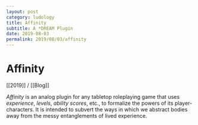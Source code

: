 ```yaml
---
layout: post
category: ludology
title: Affinity
subtitle: A *DREAM Plugin
date: 2019-08-03
permalink: 2019/08/03/affinity
---
```


# Affinity

[[2019]] / [[Blog]]

*Affinity* is an analog plugin for any tabletop roleplaying game that uses *experience*, *levels*, *ability scores*, etc., to formalize the powers of its player-characters. It is intended to subvert the ways in which we abstract bodies away from the messy entanglements of lived experience.